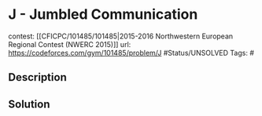 # J - Jumbled Communication

contest: [[CFICPC/101485/101485|2015-2016 Northwestern European Regional Contest (NWERC 2015)]]
url: https://codeforces.com/gym/101485/problem/J
#Status/UNSOLVED
Tags: #

## Description

## Solution


